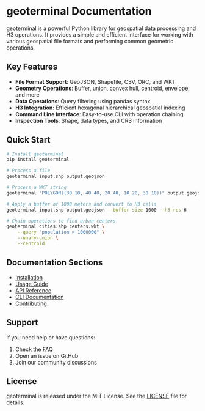 # geoterminal Documentation

geoterminal is a powerful Python library for geospatial data processing and H3 operations. It provides a simple and efficient interface for working with various geospatial file formats and performing common geometric operations.

## Key Features

- **File Format Support**: GeoJSON, Shapefile, CSV, ORC, and WKT
- **Geometry Operations**: Buffer, union, convex hull, centroid, envelope, and more
- **Data Operations**: Query filtering using pandas syntax
- **H3 Integration**: Efficient hexagonal hierarchical geospatial indexing
- **Command Line Interface**: Easy-to-use CLI with operation chaining
- **Inspection Tools**: Shape, data types, and CRS information

## Quick Start

```bash
# Install geoterminal
pip install geoterminal

# Process a file
geoterminal input.shp output.geojson

# Process a WKT string
geoterminal "POLYGON((30 10, 40 40, 20 40, 10 20, 30 10))" output.geojson

# Apply a buffer of 1000 meters and convert to H3 cells
geoterminal input.shp output.geojson --buffer-size 1000 --h3-res 6

# Chain operations to find urban centers
geoterminal cities.shp centers.wkt \
    --query "population > 1000000" \
    --unary-union \
    --centroid
```

## Documentation Sections

- [Installation](installation.md)
- [Usage Guide](usage.md)
- [API Reference](usage.md#python-api)
- [CLI Documentation](cli.md)
- [Contributing](contributing.md)

## Support

If you need help or have questions:

1. Check the [FAQ](faq.md)
2. Open an issue on GitHub
3. Join our community discussions

## License

geoterminal is released under the MIT License. See the [LICENSE](https://github.com/jeronimoluza/geoterminal/blob/main/LICENSE) file for details.
